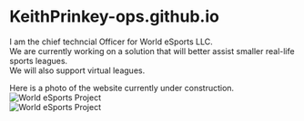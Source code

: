 # KeithPrinkey-ops.github.io

I am the chief techncial Officer for World eSports LLC. 
<br>We are currently working on a solution that will better assist smaller real-life sports leagues.
 <br>We will also support virtual leagues.
 
 Here is a photo of the website currently under construction. <br>
 <img src="https://worldehockey.com/Screenshot%20%2841%29.png" alt="World eSports Project"><br>
 <img src="https://worldehockey.com/Screenshot%20%2839%29.png" alt="World eSports Project"><br>

